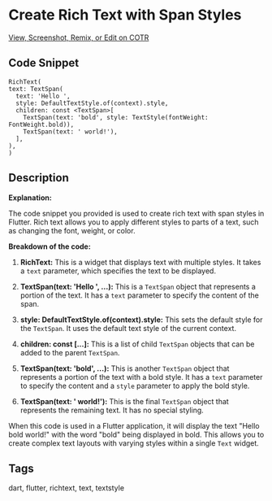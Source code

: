 # Create Rich Text with Span Styles

  [View, Screenshot, Remix, or Edit on COTR](https://cotr.dev/snippet/387)
  
  ## Code Snippet
  ```
  RichText(
  text: TextSpan(
    text: 'Hello ',
    style: DefaultTextStyle.of(context).style,
    children: const <TextSpan>[
      TextSpan(text: 'bold', style: TextStyle(fontWeight: FontWeight.bold)),
      TextSpan(text: ' world!'),
    ],
  ),
)
  ```
  
  ## Description
  **Explanation:**

The code snippet you provided is used to create rich text with span styles in Flutter. Rich text allows you to apply different styles to parts of a text, such as changing the font, weight, or color.

**Breakdown of the code:**

1. **RichText:** This is a widget that displays text with multiple styles. It takes a `text` parameter, which specifies the text to be displayed.

2. **TextSpan(text: 'Hello ', ...):** This is a `TextSpan` object that represents a portion of the text. It has a `text` parameter to specify the content of the span.

3. **style: DefaultTextStyle.of(context).style:** This sets the default style for the `TextSpan`. It uses the default text style of the current context.

4. **children: const <TextSpan>[...]:** This is a list of child `TextSpan` objects that can be added to the parent `TextSpan`.

5. **TextSpan(text: 'bold', ...):** This is another `TextSpan` object that represents a portion of the text with a bold style. It has a `text` parameter to specify the content and a `style` parameter to apply the bold style.

6. **TextSpan(text: ' world!'):** This is the final `TextSpan` object that represents the remaining text. It has no special styling.

When this code is used in a Flutter application, it will display the text "Hello bold world!" with the word "bold" being displayed in bold. This allows you to create complex text layouts with varying styles within a single `Text` widget.
  
  ## Tags
  dart, flutter, richtext, text, textstyle
